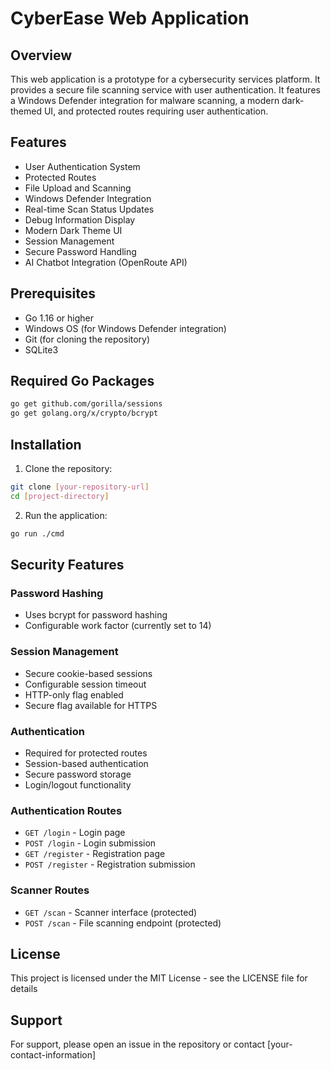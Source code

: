 # CyberEase Web Application

## Overview
This web application is a prototype for a cybersecurity services platform. It provides a secure file scanning service with user authentication. It features a Windows Defender integration for malware scanning, a modern dark-themed UI, and protected routes requiring user authentication.

## Features
- User Authentication System
- Protected Routes
- File Upload and Scanning
- Windows Defender Integration
- Real-time Scan Status Updates
- Debug Information Display
- Modern Dark Theme UI
- Session Management
- Secure Password Handling
- AI Chatbot Integration (OpenRoute API)

## Prerequisites
- Go 1.16 or higher
- Windows OS (for Windows Defender integration)
- Git (for cloning the repository)
- SQLite3

## Required Go Packages
```bash
go get github.com/gorilla/sessions
go get golang.org/x/crypto/bcrypt
```

## Installation

1. Clone the repository:
```bash
git clone [your-repository-url]
cd [project-directory]
```

2. Run the application:
```bash
go run ./cmd
```

## Security Features

### Password Hashing
- Uses bcrypt for password hashing
- Configurable work factor (currently set to 14)

### Session Management
- Secure cookie-based sessions
- Configurable session timeout
- HTTP-only flag enabled
- Secure flag available for HTTPS

### Authentication
- Required for protected routes
- Session-based authentication
- Secure password storage
- Login/logout functionality

### Authentication Routes
- `GET /login` - Login page
- `POST /login` - Login submission
- `GET /register` - Registration page
- `POST /register` - Registration submission

### Scanner Routes
- `GET /scan` - Scanner interface (protected)
- `POST /scan` - File scanning endpoint (protected)


## License
This project is licensed under the MIT License - see the LICENSE file for details

## Support
For support, please open an issue in the repository or contact [your-contact-information]
